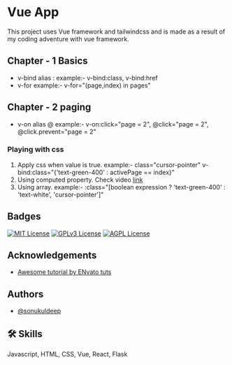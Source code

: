 
# Vue App

This project uses Vue framework and tailwindcss and is made as a result of my coding adventure with vue framework. 

## Chapter - 1 Basics 
* v-bind alias : example:- v-bind:class, v-bind:href
* v-for example:- v-for="(page,index) in pages"

## Chapter - 2 paging 
* v-on alias @ example:- v-on:click="page = 2", @click="page = 2", @click.prevent="page = 2"

### Playing with css
1. Apply css when value is true. example:- class="cursor-pointer" v-bind:class="{'text-green-400' : activePage == index}"
1. Using computed property. Check video [link](https://www.youtube.com/watch?v=1GNsWa_EZdw&t=46m00s)
1. Using array. example:- :class="[boolean expression ? 'text-green-400' : 'text-white', 'cursor-pointer']"

## Badges

[![MIT License](https://img.shields.io/badge/License-MIT-green.svg)](https://choosealicense.com/licenses/mit/) 
[![GPLv3 License](https://img.shields.io/badge/License-GPL%20v3-yellow.svg)](https://opensource.org/licenses/)
[![AGPL License](https://img.shields.io/badge/license-AGPL-blue.svg)](http://www.gnu.org/licenses/agpl-3.0)


## Acknowledgements

 - [Awesome tutorial by ENvato tuts](https://www.youtube.com/watch?v=1GNsWa_EZdw)



## Authors

- [@sonukuldeep](https://www.github.com/sonukuldeepe)


## 🛠 Skills
Javascript, HTML, CSS, Vue, React, Flask

